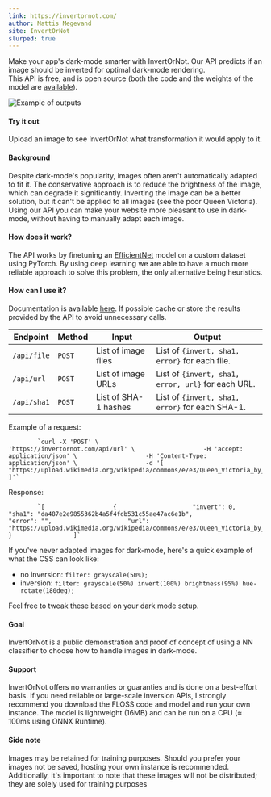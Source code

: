 ```yaml
---
link: https://invertornot.com/
author: Mattis Megevand
site: InvertOrNot
slurped: true
---
```

Make your app's dark-mode smarter with InvertOrNot. Our API predicts if an image should be inverted for optimal dark-mode rendering.  
This API is free, and is open source (both the code and the weights of the model are [available](https://github.com/mattismegevand/invertornot)).

![Example of outputs](https://invertornot.com/static/examples.png)

#### Try it out

Upload an image to see InvertOrNot what transformation it would apply to it.

#### Background

Despite dark-mode's popularity, images often aren't automatically adapted to fit it. The conservative approach is to reduce the brightness of the image, which can degrade it significantly. Inverting the image can be a better solution, but it can't be applied to all images (see the poor Queen Victoria).  
Using our API you can make your website more pleasant to use in dark-mode, without having to manually adapt each image.

#### How does it work?

The API works by finetuning an [EfficientNet](https://arxiv.org/abs/1905.11946) model on a custom dataset using PyTorch. By using deep learning we are able to have a much more reliable approach to solve this problem, the only alternative being heuristics.

#### How can I use it?

Documentation is available [here](https://invertornot.com/docs/). If possible cache or store the results provided by the API to avoid unnecessary calls.

|Endpoint|Method|Input|Output|
|---|---|---|---|
|`/api/file`|`POST`|List of image files|List of `{invert, sha1, error}` for each file.|
|`/api/url`|`POST`|List of image URLs|List of `{invert, sha1, error, url}` for each URL.|
|`/api/sha1`|`POST`|List of SHA-1 hashes|List of `{invert, sha1, error}` for each SHA-1.|

Example of a request:

            `curl -X 'POST' \                   'https://invertornot.com/api/url' \                   -H 'accept: application/json' \                   -H 'Content-Type: application/json' \                   -d '[                   "https://upload.wikimedia.org/wikipedia/commons/e/e3/Queen_Victoria_by_Bassano.jpg"                 ]'`
            
        

Response:

            `[                   {                     "invert": 0,                     "sha1": "da487e2e9855362b4a5f4fdb531c55ae47ac6e1b",                     "error": "",                     "url": "https://upload.wikimedia.org/wikipedia/commons/e/e3/Queen_Victoria_by_Bassano.jpg"                   }                 ]`
            
        

If you've never adapted images for dark-mode, here's a quick example of what the CSS can look like:

- no inversion: `filter: grayscale(50%);`
- inversion: `filter: grayscale(50%) invert(100%) brightness(95%) hue-rotate(180deg);`

Feel free to tweak these based on your dark mode setup.

#### Goal

InvertOrNot is a public demonstration and proof of concept of using a NN classifier to choose how to handle images in dark-mode.

#### Support

InvertOrNot offers no warranties or guaranties and is done on a best-effort basis. If you need reliable or large-scale inversion APIs, I strongly recommend you download the FLOSS code and model and run your own instance. The model is lightweight (16MB) and can be run on a CPU (≈ 100ms using ONNX Runtime).

#### Side note

Images may be retained for training purposes. Should you prefer your images not be saved, hosting your own instance is recommended. Additionally, it's important to note that these images will not be distributed; they are solely used for training purposes